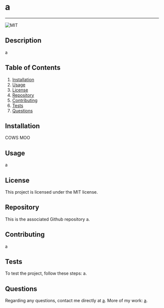 # a
  ---
  ![MIT](https://img.shields.io/badge/license-MIT-green)
  ## Description
  a
  ## Table of Contents
  1. [Installation](#installation)
  2. [Usage](#usage)
  3. [License](#license)
  4. [Repository](#repository)
  5. [Contributing](#contributing)
  6. [Tests](#tests)
  7. [Questions](#questions)

  ## Installation
 COWS MOO
  ## Usage
  a
  ## License 
  This project is licensed under the MIT license.
  ## Repository
  This is the associated Github repository a.
  ## Contributing
  a
  ## Tests
  To test the project, follow these steps: a.
  ## Questions
  Regarding any questions, contact me directly at [a](mailto:a). More of my work: [a](https://www.github.com/a).
